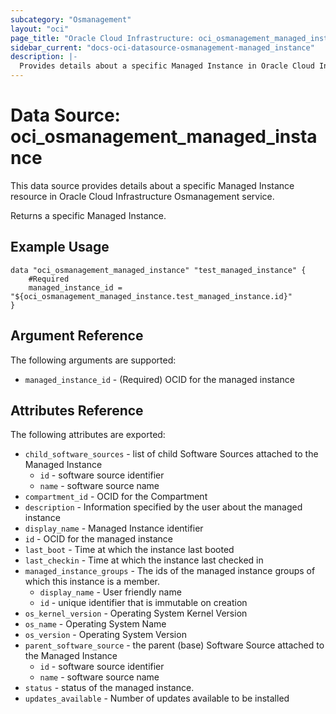 ```yaml
---
subcategory: "Osmanagement"
layout: "oci"
page_title: "Oracle Cloud Infrastructure: oci_osmanagement_managed_instance"
sidebar_current: "docs-oci-datasource-osmanagement-managed_instance"
description: |-
  Provides details about a specific Managed Instance in Oracle Cloud Infrastructure Osmanagement service
---
```


# Data Source: oci_osmanagement_managed_instance
This data source provides details about a specific Managed Instance resource in Oracle Cloud Infrastructure Osmanagement service.

Returns a specific Managed Instance.


## Example Usage

```hcl
data "oci_osmanagement_managed_instance" "test_managed_instance" {
	#Required
	managed_instance_id = "${oci_osmanagement_managed_instance.test_managed_instance.id}"
}
```

## Argument Reference

The following arguments are supported:

* `managed_instance_id` - (Required) OCID for the managed instance


## Attributes Reference

The following attributes are exported:

* `child_software_sources` - list of child Software Sources attached to the Managed Instance
	* `id` - software source identifier
	* `name` - software source name
* `compartment_id` - OCID for the Compartment
* `description` - Information specified by the user about the managed instance
* `display_name` - Managed Instance identifier
* `id` - OCID for the managed instance
* `last_boot` - Time at which the instance last booted
* `last_checkin` - Time at which the instance last checked in
* `managed_instance_groups` - The ids of the managed instance groups of which this instance is a member. 
	* `display_name` - User friendly name
	* `id` - unique identifier that is immutable on creation
* `os_kernel_version` - Operating System Kernel Version
* `os_name` - Operating System Name
* `os_version` - Operating System Version
* `parent_software_source` - the parent (base) Software Source attached to the Managed Instance
	* `id` - software source identifier
	* `name` - software source name
* `status` - status of the managed instance.
* `updates_available` - Number of updates available to be installed

